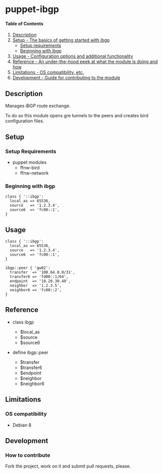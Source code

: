 # puppet-ibgp

#### Table of Contents

1. [Description](#description)
1. [Setup - The basics of getting started with ibgp](#setup)
    * [Setup requirements](#setup-requirements)
    * [Beginning with ibgp](#beginning-with-ibgp)
1. [Usage - Configuration options and additional functionality](#usage)
1. [Reference - An under-the-hood peek at what the module is doing and how](#reference)
1. [Limitations - OS compatibility, etc.](#limitations)
1. [Development - Guide for contributing to the module](#development)

## Description

Manages iBGP route exchange.

To do so this module opens gre tunnels to the peers and creates bird configuration files.

## Setup

### Setup Requirements

* puppet modules
  * ffnw-bird
  * ffnw-network

### Beginning with ibgp

```puppet
class { '::ibgp':
  local_as => 65536,
  source   => '1.2.3.4',
  source6  => 'fc00::1',
}
```

## Usage

```puppet
class { '::ibgp':
  local_as => 65536,
  source   => '1.2.3.4',
  source6  => 'fc00::1',
}

ibgp::peer { 'gw02':
  transfer  => '100.64.0.0/31',
  transfer6 => 'fd00::1/64',
  endpoint  => '10.20.30.40',
  neighbor  => '1.2.3.5',
  neighbor6 => 'fc00::2',
}
```

## Reference

* class ibgp
  * $local\_as
  * $source
  * $source6

* define ibgp::peer
  * $transfer
  * $transfer6
  * $endpoint
  * $neighbor
  * $neighbor6

## Limitations

### OS compatibility
* Debian 8

## Development

### How to contribute
Fork the project, work on it and submit pull requests, please.

